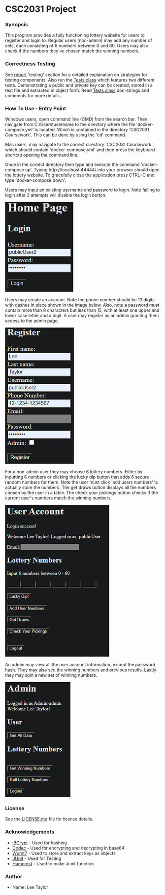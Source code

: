 # CSC2031 Project

### Synopsis

This program provides a fully functioning lottery website for users to register and login to. 
Regular users (non-admin) may add any number of sets, each consisting of 6 numbers between 0 and 60. Users may also
check if the numbers they've chosen match the winning numbers. 

### Correctness Testing

See [report](/Report.pdf) 'testing' section for a detailed explanation on strategies for testing components. Also run
the [Tests class](/src/Tests.java) which features two different tests. Demonstrating a public and 
private key can be created, stored in a text file and extracted in object form. Read [Tests class](/src/Tests.java)
doc-strings and comments for more details.

### How To Use - Entry Point

Windows users, open command line (CMD) from the search bar. Then navigate from C:\Users\username to
the directory where the file 'docker-compose.yml' is located. Which is contained in the directory
'CSC2031 Coursework'. This can be done by using the 'cd' command. 

Mac users, may navigate to the correct directory 'CSC2031 Coursework' which should contain 'docker-compose.yml'
and then press the keyboard shortcut opening the command line. 

Once in the correct directory then type and execute the command 'docker-compose up'. Typing 
http://localhost:44444/ into your browser should open the lottery website. To gracefully close
the application press CTRL+C and type 'docker-compose down'.  

Users may input an existing username and password to login. Note failing to login after 3 attempts 
will disable the login button.

![Image of Login](/images/login.png)  

Users may create an account. Note the phone number should be 13 digits with dashes in place shown in 
the image below. Also, note a password must contain more than 8 characters but less than 15, with at least
one upper and lower case letter and a digit. A user may register as an admin granting them access to the 
admin page.

![Image of Register](/images/register.png)

For a non-admin user they may choose 6 lottery numbers. Either by inputting 6 numbers or clicking the
lucky dip button that adds 6 secure random numbers for them. Note the user must click 'add users numbers'
to actually store the numbers. The get draws button displays all the numbers chosen by the user in a table.
The check your pickings button checks if the current user's numbers match the winning numbers.

![Image of Logged in User Account](/images/account.png)

An admin may view all the user account information, except the password hash. They may also see the winning 
numbers and previous results. Lastly they may spin a new set of winning numbers.

![Image of admin page](/images/admin.png)

### License

See the [LICENSE.md](/LICENSE.md) file for license details.

### Acknowledgements

* [jBCrypt](https://www.mindrot.org/projects/jBCrypt/) - Used for hashing
* [Codec](https://commons.apache.org/proper/commons-codec/download_codec.cgi) - Used for encrypting and decrypting in base64
* [Wurst7](https://www.programcreek.com/java-api-examples/?code=Wurst-Imperium%2FWurst7%2FWurst7-master%2Fsrc%2Fmain%2Fjava%2Fnet%2Fwurstclient%2Faltmanager%2FEncryption.java) - Used to store and extract keys as objects
* [JUnit](https://search.maven.org/search?q=g:junit%20AND%20a:junit) - Used for Testing
* [Hamcrest](https://search.maven.org/artifact/org.hamcrest/hamcrest-core/1.3/jar) - Used to make Junit function

### Author 

* Name: Lee Taylor
